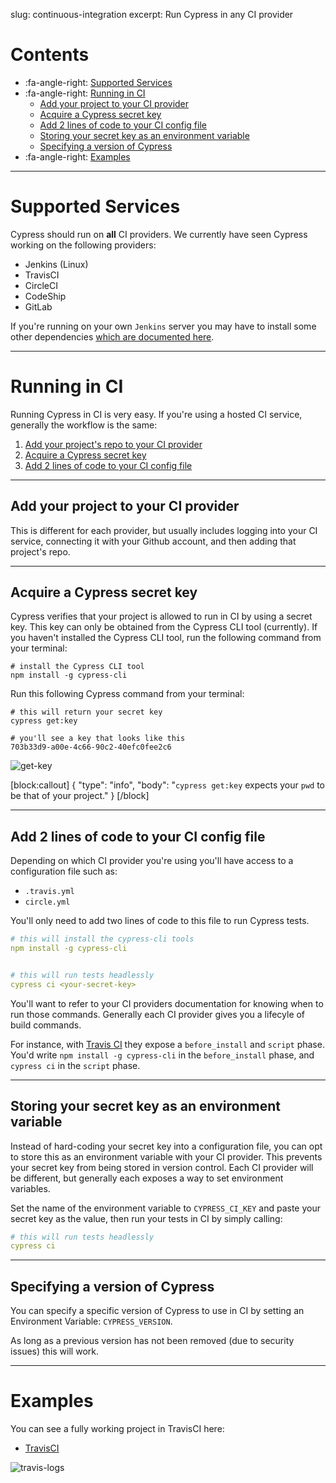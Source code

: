 slug: continuous-integration
excerpt: Run Cypress in any CI provider

# Contents

- :fa-angle-right: [Supported Services](#section-supported-services)
- :fa-angle-right: [Running in CI](#section-running-in-ci)
  - [Add your project to your CI provider](#section-add-you-project-to-your-ci-provider)
  - [Acquire a Cypress secret key](#section-acquire-a-cypress-secret-key)
  - [Add 2 lines of code to your CI config file](#section-add-2-lines-of-code-to-your-ci-config-file)
  - [Storing your secret key as an environment variable](#section-storing-your-secret-key-as-an-environment-variable)
  - [Specifying a version of Cypress](#section-specifying-a-version-of-cypress)
- :fa-angle-right: [Examples](#section-examples)

***

# Supported Services

Cypress should run on **all** CI providers. We currently have seen Cypress working on the following providers:

- Jenkins (Linux)
- TravisCI
- CircleCI
- CodeShip
- GitLab

If you're running on your own `Jenkins` server you may have to install some other dependencies [which are documented here](https://on.cypress.io/guides/troubleshooting).

***

# Running in CI

Running Cypress in CI is very easy. If you're using a hosted CI service, generally the workflow is the same:

1. [Add your project's repo to your CI provider](#add-your-project-to-your-ci-provider)
2. [Acquire a Cypress secret key](#acquire-a-cypress-secret-key)
3. [Add 2 lines of code to your CI config file](#add-2-lines-of-code-to-your-ci-config-file)

***

## Add your project to your CI provider

This is different for each provider, but usually includes logging into your CI service, connecting it with your Github account, and then adding that project's repo.

***

## Acquire a Cypress secret key

Cypress verifies that your project is allowed to run in CI by using a secret key. This key can only be obtained from the Cypress CLI tool (currently). If you haven't installed the Cypress CLI tool, run the following command from your terminal:

```shell
# install the Cypress CLI tool
npm install -g cypress-cli
```

Run this following Cypress command from your terminal:

```shell
# this will return your secret key
cypress get:key
```

```shell
# you'll see a key that looks like this
703b33d9-a00e-4c66-90c2-40efc0fee2c6
```

![get-key](https://cloud.githubusercontent.com/assets/1268976/9291525/8ea13f28-4393-11e5-955e-1a41fee12f5f.gif)

[block:callout]
{
  "type": "info",
  "body": "`cypress get:key` expects your `pwd` to be that of your project."
}
[/block]

***

## Add 2 lines of code to your CI config file

Depending on which CI provider you're using you'll have access to a configuration file such as:

- `.travis.yml`
- `circle.yml`

You'll only need to add two lines of code to this file to run Cypress tests.

```yaml
# this will install the cypress-cli tools
npm install -g cypress-cli


# this will run tests headlessly
cypress ci <your-secret-key>
```

You'll want to refer to your CI providers documentation for knowing when to run those commands. Generally each CI provider gives you a lifecyle of build commands.

For instance, with [Travis CI](https://docs.travis-ci.com/user/customizing-the-build/#The-Build-Lifecycle) they expose a `before_install` and `script` phase. You'd write `npm install -g cypress-cli` in the `before_install` phase, and `cypress ci` in the `script` phase.

***

## Storing your secret key as an environment variable

Instead of hard-coding your secret key into a configuration file, you can opt to store this as an environment variable with your CI provider. This prevents your secret key from being stored in version control. Each CI provider will be different, but generally each exposes a way to set environment variables.

Set the name of the environment variable to `CYPRESS_CI_KEY` and paste your secret key as the value, then run your tests in CI by simply calling:

```yaml
# this will run tests headlessly
cypress ci
```

***

## Specifying a version of Cypress

You can specify a specific version of Cypress to use in CI by setting an Environment Variable: `CYPRESS_VERSION`.

As long as a previous version has not been removed (due to security issues) this will work.

***

# Examples

You can see a fully working project in TravisCI here:

- [TravisCI](https://github.com/cypress-io/cypress-example-todomvc#4-run-in-travis-ci)

![travis-logs](https://cloud.githubusercontent.com/assets/1268976/9291527/8ea21024-4393-11e5-86b7-80e3b5d1047e.gif)

